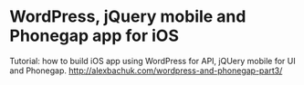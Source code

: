 WordPress, jQuery mobile and Phonegap app for iOS
=================================================

Tutorial: how to build iOS app using WordPress for API, jQUery mobile for UI and Phonegap.
http://alexbachuk.com/wordpress-and-phonegap-part3/